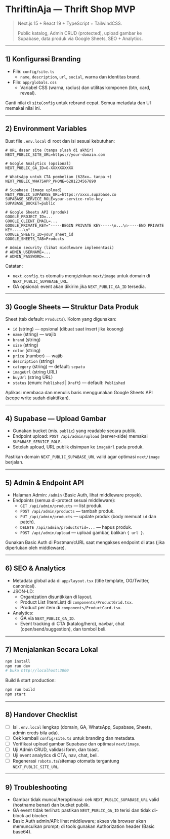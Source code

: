 # ThriftinAja — Thrift Shop MVP
 
 > Next.js 15 + React 19 + TypeScript + TailwindCSS.
 >
 > Public katalog, Admin CRUD (protected), upload gambar ke Supabase, data produk via Google Sheets, SEO + Analytics.
 
 ---
 
 ## 1) Konfigurasi Branding
 
 - File: `config/site.ts`
   - `name`, `description`, `url`, `social`, warna dan identitas brand.
 - File: `app/globals.css`
   - Variabel CSS (warna, radius) dan utilitas komponen (btn, card, reveal).
 
 Ganti nilai di `siteConfig` untuk rebrand cepat. Semua metadata dan UI memakai nilai ini.
 
 ---
 
 ## 2) Environment Variables
 
 Buat file `.env.local` di root dan isi sesuai kebutuhan:
 
 ```env
 # URL dasar site (tanpa slash di akhir)
 NEXT_PUBLIC_SITE_URL=https://your-domain.com
 
 # Google Analytics (opsional)
 NEXT_PUBLIC_GA_ID=G-XXXXXXXXXX
 
 # WhatsApp untuk CTA pembelian (628xx… tanpa +)
 NEXT_PUBLIC_WHATSAPP_PHONE=6281234567890
 
 # Supabase (image upload)
 NEXT_PUBLIC_SUPABASE_URL=https://xxxx.supabase.co
 SUPABASE_SERVICE_ROLE=your-service-role-key
 SUPABASE_BUCKET=public
 
 # Google Sheets API (produk)
 GOOGLE_PROJECT_ID=...
 GOOGLE_CLIENT_EMAIL=...
 GOOGLE_PRIVATE_KEY="-----BEGIN PRIVATE KEY-----\n...\n-----END PRIVATE KEY-----\n"
 GOOGLE_SHEETS_ID=your_sheet_id
 GOOGLE_SHEETS_TAB=Products
 
 # Admin security (lihat middleware implementasi)
 # ADMIN_USERNAME=...
 # ADMIN_PASSWORD=...
 ```
 
 Catatan:
 - `next.config.ts` otomatis mengizinkan `next/image` untuk domain di `NEXT_PUBLIC_SUPABASE_URL`.
 - GA opsional: event akan dikirim jika `NEXT_PUBLIC_GA_ID` tersedia.
 
 ---
 
 ## 3) Google Sheets — Struktur Data Produk
 
 Sheet (tab default: `Products`). Kolom yang digunakan:
 
 - `id` (string) — opsional (dibuat saat insert jika kosong)
 - `name` (string) — wajib
 - `brand` (string)
 - `size` (string)
 - `color` (string)
 - `price` (number) — wajib
 - `description` (string)
 - `category` (string) — default: `sepatu`
 - `imageUrl` (string URL)
 - `buyUrl` (string URL)
 - `status` (enum: `Published` | `Draft`) — default: `Published`
 
 Aplikasi membaca dan menulis baris menggunakan Google Sheets API (scope write sudah diaktifkan).
 
 ---
 
 ## 4) Supabase — Upload Gambar
 
 - Gunakan bucket (mis. `public`) yang readable secara publik.
 - Endpoint upload: `POST /api/admin/upload` (server-side) memakai `SUPABASE_SERVICE_ROLE`.
 - Setelah upload, URL publik disimpan ke `imageUrl` pada produk.
 
 Pastikan domain `NEXT_PUBLIC_SUPABASE_URL` valid agar optimasi `next/image` berjalan.
 
 ---
 
 ## 5) Admin & Endpoint API
 
 - Halaman Admin: `/admin` (Basic Auth, lihat middleware proyek).
 - Endpoints (semua di-protect sesuai middleware):
   - `GET /api/admin/products` — list produk.
   - `POST /api/admin/products` — tambah produk.
   - `PUT /api/admin/products` — update produk (body memuat `id` dan patch).
   - `DELETE /api/admin/products?id=...` — hapus produk.
   - `POST /api/admin/upload` — upload gambar, balikan `{ url }`.
 
 Gunakan Basic Auth di Postman/cURL saat mengakses endpoint di atas (jika diperlukan oleh middleware).
 
 ---
 
 ## 6) SEO & Analytics
 
 - Metadata global ada di `app/layout.tsx` (title template, OG/Twitter, canonical).
 - JSON-LD:
   - Organization disuntikkan di layout.
   - Product List (ItemList) di `components/ProductGrid.tsx`.
   - Product per item di `components/ProductCard.tsx`.
 - Analytics:
   - GA via `NEXT_PUBLIC_GA_ID`.
   - Event tracking di CTA (katalog/hero), navbar, chat (open/send/suggestion), dan tombol beli.
 
 ---
 
 ## 7) Menjalankan Secara Lokal
 
 ```bash
 npm install
 npm run dev
 # buka http://localhost:3000
 ```
 
 Build & start production:
 
 ```bash
 npm run build
 npm start
 ```
 
 ---
 
 ## 8) Handover Checklist
 
 - [ ] Isi `.env.local` lengkap (domain, GA, WhatsApp, Supabase, Sheets, admin creds bila ada).
 - [ ] Cek kembali `config/site.ts` untuk branding dan metadata.
 - [ ] Verifikasi upload gambar Supabase dan optimasi `next/image`.
 - [ ] Uji Admin CRUD, validasi form, dan toast.
 - [ ] Uji event analytics di CTA, nav, chat, beli.
 - [ ] Regenerasi `robots.ts`/sitemap otomatis tergantung `NEXT_PUBLIC_SITE_URL`.
 
 ---
 
 ## 9) Troubleshooting
 
 - Gambar tidak muncul/teroptimasi: cek `NEXT_PUBLIC_SUPABASE_URL` valid (hostname benar) dan bucket publik.
 - GA event tidak terlihat: pastikan `NEXT_PUBLIC_GA_ID` terisi dan tidak di-block ad blocker.
 - Basic Auth admin/API: lihat middleware; akses via browser akan memunculkan prompt; di tools gunakan Authorization header (Basic base64).
